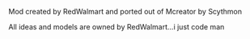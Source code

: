 Mod created by RedWalmart and ported out of Mcreator by Scythmon

All ideas and models are owned by RedWalmart...i just code man

